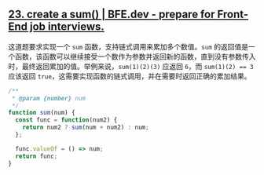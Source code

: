 ## [23. create a sum() | BFE.dev - prepare for Front-End job interviews.](https://bigfrontend.dev/problem/create-a-sum)

这道题要求实现一个 `sum` 函数，支持链式调用来累加多个数值。`sum` 的返回值是一个函数，该函数可以继续接受一个数作为参数并返回新的函数，直到没有参数传入时，最终返回累加的值。举例来说，`sum(1)(2)(3)` 应返回 `6`，而 `sum(1)(2) == 3` 应该返回 `true`，这需要实现函数的链式调用，并在需要时返回正确的累加结果。

<audio src="..\..\mp3\这道题要求实现一个 sum 函.mp3"></audio>

```js
/**
 * @param {number} num
 */
function sum(num) {
  const func = function(num2) {
    return num2 ? sum(num + num2) : num;
  };

  func.valueOf = () => num;
  return func;
}
```

<audio src="..\..\mp3\解题方案通过闭包和重写函数的 .mp3"></audio>